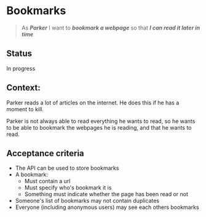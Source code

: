 
# Bookmarks

> As ***Parker***
> I want to ***bookmark a webpage***
> so that ***I can read it later in time***

## Status
In progress

## Context:

Parker reads a lot of articles on the internet. He does this if he has a moment to kill. 

Parker is not always able to read everything he wants to read, so he wants to be able to bookmark the webpages he is reading, and that he wants to read.

## Acceptance criteria
* The API can be used to store bookmarks
* A bookmark:
    * Must contain a url
    * Must specify who's bookmark it is
    * Something must indicate whether the page has been read or not
* Someone's list of bookmarks may not contain duplicates
* Everyone (including anonymous users) may see each others bookmarks
